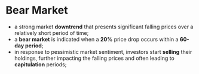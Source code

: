# Bear Market

- a strong market **downtrend** that presents significant falling prices over a relatively short period of time;
- a **bear market** is indicated when a **20%** price drop occurs within a **60-day period**;
- in response to pessimistic market sentiment, investors start **selling** their holdings, further impacting the falling prices and often leading to **capitulation** periods;